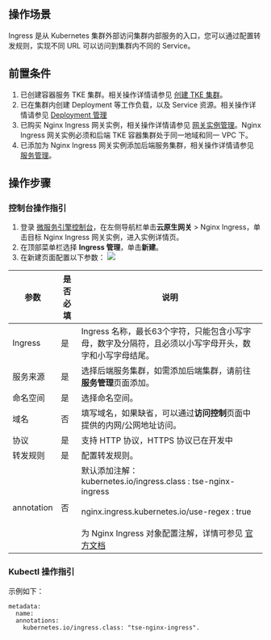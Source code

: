 
## 操作场景

Ingress 是从 Kubernetes 集群外部访问集群内部服务的入口，您可以通过配置转发规则，实现不同 URL 可以访问到集群内不同的 Service。

## 前置条件

1. 已创建容器服务 TKE 集群。相关操作详情请参见 [创建 TKE 集群](https://cloud.tencent.com/document/product/457/54231)。
2. 已在集群内创建 Deployment 等工作负载，以及 Service 资源。相关操作详情请参见 [Deployment 管理](https://cloud.tencent.com/document/product/457/31705)
3. 已购买 Nginx Ingress 网关实例，相关操作详情请参见 [网关实例管理](https://cloud.tencent.com/document/product/1364/79817)。Nginx Ingress 网关实例必须和后端 TKE 容器集群处于同一地域和同一 VPC 下。
4. 已添加为 Nginx Ingress 网关实例添加后端服务集群，相关操作详情请参见 [服务管理](https://cloud.tencent.com/document/product/1364/79929)。

## 操作步骤

### 控制台操作指引

1. 登录 [微服务引擎控制台](https://console.cloud.tencent.com/tse)，在左侧导航栏单击**云原生网关** > Nginx Ingress，单击目标 Nginx Ingress 网关实例，进入实例详情页。
2. 在顶部菜单栏选择 **Ingress 管理**，单击**新建**。
3. 在新建页面配置以下参数：
![](https://qcloudimg.tencent-cloud.cn/raw/19bf7c0bcc200583183155a9707e3ce6.png)
<table>
<thead>
<tr>
<th>参数</th>
<th>是否必填</th>
<th>说明</th>
</tr>
</thead>
<tbody><tr>
<td>Ingress</td>
<td>是</td>
<td>Ingress 名称，最长63个字符，只能包含小写字母，数字及分隔符，且必须以小写字母开头，数字和小写字母结尾。</td>
</tr>
<tr>
<td>服务来源</td>
<td>是</td>
<td>选择后端服务集群，如需添加后端集群，请前往<b>服务管理</b>页面添加。</td>
</tr>
<tr>
<td>命名空间</td>
<td>是</td>
<td>选择命名空间。</td>
</tr>
<tr>
<td>域名</td>
<td>否</td>
<td>填写域名，如果缺省，可以通过<b>访问控制</b>页面中提供的内网/公网地址访问。</td>
</tr>
<tr>
<td>协议</td>
<td>是</td>
<td>支持 HTTP 协议，HTTPS 协议已在开发中</td>
</tr>
<tr>
<td>转发规则</td>
<td>是</td>
<td>配置转发规则。</td>
</tr>
<tr>
<td>annotation</td>
<td>否</td>
<td>默认添加注解：<br>kubernetes.io/ingress.class : tse-nginx-ingress<br><br>nginx.ingress.kubernetes.io/use-regex : true<br><br>为 Nginx Ingress 对象配置注解，详情可参见 <a href="https://github.com/kubernetes/ingress-nginx/blob/main/docs/user-guide/nginx-configuration/annotations.md">官方文档</a></td>
</tr>
</tbody></table>

### Kubectl 操作指引

示例如下：

```
metadata:
  name: 
  annotations:
    kubernetes.io/ingress.class: "tse-nginx-ingress". 
```
